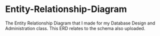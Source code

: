 # Entity-Relationship-Diagram
The Entity Relationship Diagram that I made for my Database Design and Administration class. This ERD relates to the schema also uploaded.
